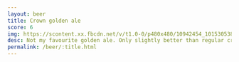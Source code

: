 ```yaml
---
layout: beer
title: Crown golden ale
score: 6
img: https://scontent.xx.fbcdn.net/v/t1.0-0/p480x480/10942454_10153053851308745_7500988424962232002_n.jpg?oh=c18492f2691be21fc530d8517900adb8&oe=58D34E5E
desc: Not my favourite golden ale. Only slightly better than regular crown
permalink: /beer/:title.html
---
```

